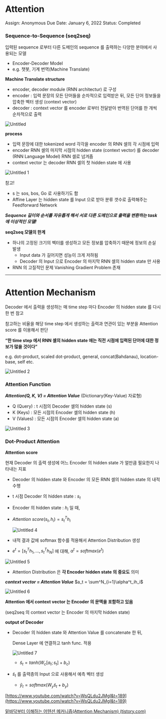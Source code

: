 # Attention

Assign: Anonymous
Due Date: January 6, 2022
Status: Completed

### Sequence-to-Sequence (seq2seq)

입력된 sequence 로부터 다른 도메인의 sequence 를 출력하는 다양한 분야에서 사용되는 모델

- Encoder-Decoder Model
- e.g. 챗봇, 기계 번역(Machine Translate)

**Machine Translate structure**

- encoder, decoder module (RNN architectur) 로 구성
- encoder : 입력 문장의 모든 단어들을 순차적으로 입력받은 뒤, 모든 단어 정보들을 압축한 벡터 생성 (context vector)
- decoder : context vector 를 encoder 로부터 전달받아 번역된 단어를 한 개씩 순차적으로 출력

![Untitled](https://user-images.githubusercontent.com/54128055/148401672-f8112178-e42c-441f-b9ec-80d187c4059f.png)

**process**

- 입력 문장에 대한 tokenized word 각각을 encoder 의 RNN 셀의 각 시점에 입력
- encoder RNN 셀의 마지막 시점의 hidden state (context vector) 를 decoder (RNN Language Model) RNN 셀로 넘겨줌
- context vector 는 decoder RNN 셀의 첫 hidden state 에 사용

![Untitled 1](https://user-images.githubusercontent.com/54128055/148401651-dfabf8bf-0210-45c3-b3a4-09200317669a.png)

참고!

- s 는 sos, bos, Go 로 사용하기도 함
- Affine Layer 는 hidden state 를 Input 으로 받아 분류 갯수로 출력해주는 Feedforward Network

***Sequence 길이와 순서를 자유롭게 해서 서로 다른 도메인으로 출력을 변환하는 task 에 이상적인 모델!***

**seq2seq 모델의 한계**

- 하나의 고정된 크기의 벡터를 생성하고 모든 정보를 압축하기 때문에 정보의 손실 발생
    - Input data 가 길어지면 성능이 크게 저하됨
    - Decoder 의 Input 으로 Encoder 의 마지막 RNN 셀의 hidden state 만 사용
- RNN 의 고질적인 문제 Vanishing Gradient Problem 존재

---

# Attention Mechanism

Decoder 에서 출력을 생성하는 매 time step 마다 Encoder 의 hidden state 를 다시 한 번 참고

참고하는 비율을 해당 time step 에서 생성하는 출력과 연관이 있는 부분을 Attention score 를 이용해서 판단

**“한 time step 에서 RNN 셀의 hidden state 에는 직전 시점에 입력된 단어에 대한 정보가 많을 것이다”**

e.g. dot-product, scaled dot-product, general, concat(Bahdanau), location-base, self etc.

![Untitled 2](https://user-images.githubusercontent.com/54128055/148401658-d402f9ae-247a-44d4-a381-0e359b0e11bb.png)

### **Attention Function**

***Attention(Q, K, V) = Attention Value*** (Dictionary(Key-Value) 자료형)

- Q (Query) : t 시점의 Decoder 셀의 hidden state (s)
- K (Keys) : 모든 시점의 Encoder 셀의 hidden state (h)
- V (Values) : 모든 시점의 Encoder 셀의 hidden state (a)

![Untitled 3](https://user-images.githubusercontent.com/54128055/148401660-a449c468-cc0b-47c7-a3a3-7020bce8d275.png)

### Dot-Product Attention

**Attention score**

현재 Decoder 의 출력 생성에 어느 Encoder 의 hidden state 가 얼만큼 필요한지 나타내는 지표

- Decoder 의 hidden state 와 Encoder 의 모든 RNN 셀의 hidden state 의 내적 수행
- t 시점 Decoder 의 hidden state : $s_t$
- Encoder 의 hidden state : $h_i$ 일 때,
- $Attention\ score(s_t, h_i) = s_t^Th_i$
    
    ![Untitled 4](https://user-images.githubusercontent.com/54128055/148401662-fda0db81-3cb0-4a52-a1fc-c308628e1e54.png)
    
- 내적 결과 값에 softmax 함수를 적용해서 Attention Distribution 생성
- $e^t=[s^T_th_1,...,s^T_th_N]$ 에 대해, $\alpha^t = softmax(e^t)$

![Untitled 5](https://user-images.githubusercontent.com/54128055/148401665-93af9d26-e8cd-40b9-965e-03a0db97e8c5.png)

- Attention Distribution 은 **각 Encoder hidden state 의 중요도** 의미

***context vector = Attention Value*** $a_t = \sum^N_{i=1}\alpha^t_ih_i$

![Untitled 6](https://user-images.githubusercontent.com/54128055/148401667-ba174d4f-cabc-42e2-ad40-9a125dbe41cc.png)

**Attention 에서 context vector 는 Encoder 의 문맥을 포함하고 있음**

(seq2seq 의 context vector 는 Encoder 의 마지막 hidden state)

**output of Decoder**

- Decoder 의 hidden state 와 Attention Value 를 concatenate 한 뒤,
    
    Dense Layer 에 연결하고 tanh func. 적용
    
    ![Untitled 7](https://user-images.githubusercontent.com/54128055/148401669-446b92de-47a5-40de-8d2f-eb3f4bb94a2b.png)
    
    - $\tilde s_t = tanh(W_c[a_t;s_t]+b_c)$
- $\tilde s_t$ 를 출력층의 Input 으로 사용해서 예측 벡터 생성
    - $\hat y_t = softmax(W_y\tilde s_t+b_y)$

[https://www.youtube.com/watch?v=WsQLdu2JMgI&t=189](https://www.youtube.com/watch?v=WsQLdu2JMgI&t=189)

[밑바닥부터 이해하는 어텐션 메커니즘(Attention Mechanism) (tistory.com)](https://glee1228.tistory.com/3)
